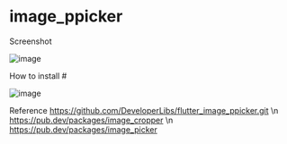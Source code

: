 # image_ppicker
Screenshot

![image](https://user-images.githubusercontent.com/76673112/120882130-dffa7e80-c5ff-11eb-963a-95c09a91195d.png)


How to install #

![image](https://user-images.githubusercontent.com/76673112/120882271-b7bf4f80-c600-11eb-9a30-b8985cccc864.png)
    

Reference 
https://github.com/DeveloperLibs/flutter_image_ppicker.git \n
https://pub.dev/packages/image_cropper \n
https://pub.dev/packages/image_picker
